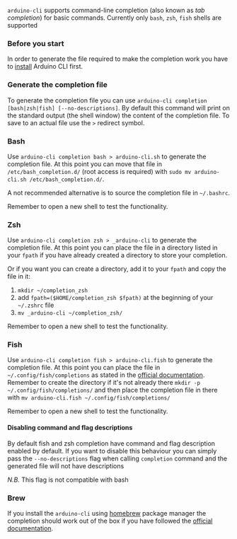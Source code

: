 `arduino-cli` supports command-line completion (also known as _tab completion_) for basic commands. Currently only
`bash`, `zsh`, `fish` shells are supported

### Before you start

In order to generate the file required to make the completion work you have to [install](installation.md) Arduino CLI
first.

### Generate the completion file

To generate the completion file you can use `arduino-cli completion [bash|zsh|fish] [--no-descriptions]`. By default
this command will print on the standard output (the shell window) the content of the completion file. To save to an
actual file use the `>` redirect symbol.

### Bash

Use `arduino-cli completion bash > arduino-cli.sh` to generate the completion file. At this point you can move that file
in `/etc/bash_completion.d/` (root access is required) with `sudo mv arduino-cli.sh /etc/bash_completion.d/`.

A not recommended alternative is to source the completion file in `~/.bashrc`.

Remember to open a new shell to test the functionality.

### Zsh

Use `arduino-cli completion zsh > _arduino-cli` to generate the completion file. At this point you can place the file in
a directory listed in your `fpath` if you have already created a directory to store your completion.

Or if you want you can create a directory, add it to your `fpath` and copy the file in it:

1. `mkdir ~/completion_zsh`
2. add `fpath=($HOME/completion_zsh $fpath)` at the beginning of your `~/.zshrc` file
3. `mv _arduino-cli ~/completion_zsh/`

Remember to open a new shell to test the functionality.

### Fish

Use `arduino-cli completion fish > arduino-cli.fish` to generate the completion file. At this point you can place the
file in `~/.config/fish/completions` as stated in the
[official documentation](http://fishshell.com/docs/current/index.html#where-to-put-completions). Remember to create the
directory if it's not already there `mkdir -p ~/.config/fish/completions/` and then place the completion file in there
with `mv arduino-cli.fish ~/.config/fish/completions/`

Remember to open a new shell to test the functionality.

#### Disabling command and flag descriptions

By default fish and zsh completion have command and flag description enabled by default. If you want to disable this
behaviour you can simply pass the `--no-descriptions` flag when calling `completion` command and the generated file will
not have descriptions

_N.B._ This flag is not compatible with bash

### Brew

If you install the `arduino-cli` using [homebrew](https://brew.sh/) package manager the completion should work out of
the box if you have followed the [official documentation](https://docs.brew.sh/Shell-Completion).
